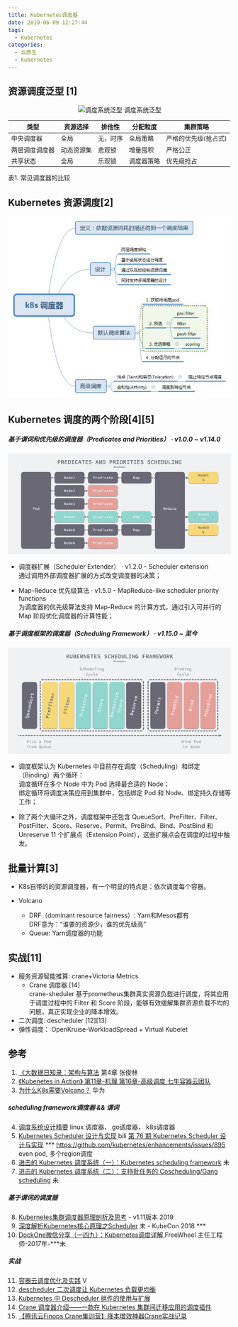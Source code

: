 ```yaml
---
title: Kubernetes调度器
date: 2019-06-09 12:27:44
tags:
  - Kubernetes
categories: 
  - 云原生
  - Kubernetes  
---
```


<p></p>
<!-- more -->



##  资源调度泛型 [1]

<div style="text-align: center;">

![调度系统泛型](https://user-images.githubusercontent.com/5608425/65023010-96b65700-d964-11e9-9acd-7cc8edbbde85.JPG)
调度系统泛型
</div>


类型|	资源选择|	排他性|	分配粒度|	集群策略
-|-|-|-|-
中央调度器|	全局|	无，时序|	全局策略|	严格的优先级(抢占式) 
两层调度调度器|	动态资源集|	悲观锁|	增量囤积|	严格公正
共享状态|	全局|	乐观锁|	调度器策略|	优先级抢占

表1. 常见调度器的比较


##  Kubernetes 资源调度[2]
![k8s调度器](.\k8sScheduler\k8sScheduler.jpg)

## Kubernetes 调度的两个阶段[4][5]
##### 基于谓词和优先级的调度器（Predicates and Priorities） · v1.0.0 ~ v1.14.0
![基于谓词和优先级的调度器](.\k8sScheduler\predicates-and-priorities-scheduling.png)

+ 调度器扩展（Scheduler Extender） · v1.2.0 - Scheduler extension  
  通过调用外部调度器扩展的方式改变调度器的决策；

+ Map-Reduce 优先级算法 · v1.5.0 - MapReduce-like scheduler priority functions  
  为调度器的优先级算法支持 Map-Reduce 的计算方式，通过引入可并行的 Map 阶段优化调度器的计算性能；  

##### 基于调度框架的调度器（Scheduling Framework） · v1.15.0 ~ 至今
![基于调度框架的调度器](.\k8sScheduler\kubernetes-scheduling-queue.png)

+ 调度框架认为 Kubernetes 中目前存在调度（Scheduling）和绑定（Binding）两个循环：  
  调度循环在多个 Node 中为 Pod 选择最合适的 Node；  
  绑定循环将调度决策应用到集群中，包括绑定 Pod 和 Node、绑定持久存储等工作；  

+ 除了两个大循环之外，调度框架中还包含 QueueSort、PreFilter、Filter、PostFilter、Score、Reserve、Permit、PreBind、Bind、PostBind 和 Unreserve 11 个扩展点（Extension Point），这些扩展点会在调度的过程中触发。  

## 批量计算[3]
+ K8s自带的的资源调度器，有一个明显的特点是：依次调度每个容器。

+ Volcano  
  + DRF（dominant resource fairness）: Yarn和Mesos都有  
  DRF意为：“谁要的资源少，谁的优先级高”  
  +  Queue: Yarn调度器的功能  

## 实战[11]
+ 服务资源智能推算: crane+Victoria Metrics   
  +  Crane 调度器 [14]  
     crane-sheduler 基于prometheus集群真实资源负载进行调度，将其应用于调度过程中的 Filter 和 Score 阶段，能够有效缓解集群资源负载不均的问题，真正实现企业的降本增效。  
+ 二次调度:  descheduler [12][13]  
+ 弹性调度：  OpenKruise-WorkloadSpread + Virtual Kubelet  

## 参考
1. [《大数据日知录：架构与算法]()  第4章  张俊林
2. [《Kubenetes in Action》 第11章-机理 第16章-高级调度  七牛容器云团队](http://product.dangdang.com/26439199.html?ref=book-65152-9168_1-529800-3)
3. [为什么K8s需要Volcano？](https://mp.weixin.qq.com/s/_6WCgqxjTR1rAv8gQqNdWw) 华为


##### scheduling framework调度器 && 谓词
4. [调度系统设计精要](https://draveness.me/system-design-scheduler/) linux 调度器， go调度器， k8s调度器
5. [Kubernetes Scheduler 设计与实现](https://www.bilibili.com/video/BV1N7411w7M9) bili
   [第 76 期 Kubernetes Scheduler 设计与实现](https://github.com/talkgo/night/issues/535)  ***
   https://github.com/kubernetes/enhancements/issues/895 even pod, 多个region调度
6. [进击的 Kubernetes 调度系统（一）：Kubernetes scheduling framework](https://mp.weixin.qq.com/s/UkVXuZU0E0LT3LaDdZG4Xg)  未
7. [进击的 Kubernetes 调度系统（二）：支持批任务的 Coscheduling/Gang scheduling](https://blog.csdn.net/alisystemsoftware/article/details/107359341) 未


##### 基于谓词的调度器
8. [Kubernetes集群调度器原理剖析及思考](https://mp.weixin.qq.com/s/gfq1qghLW7g4gKZBBP17IA) - v1.11版本 2019
9. [深度解析Kubernetes核心原理之Scheduler](https://cloud.tencent.com/developer/article/1475940) 未 - KubeCon 2018   *** 
10. [DockOne微信分享（一四九）：Kubernetes调度详解 ](http://dockone.io/article/2885)  FreeWheel 主任工程师-2017年-***未

##### 实战
11. [容器云调度优化及实践](https://www.bilibili.com/video/BV1iD4y117JL?spm_id_from=333.880.my_history.page.click)  V
12. [descheduler 二次调度让 Kubernetes 负载更均衡](https://www.chenshaowen.com/blog/descheduler-makes-kubernetes-load-more-balanced.html)
13. [Kubernetes 中 Descheduler 组件的使用与扩展](https://blog.tianfeiyu.com/2022/06/30/kubernetes_descheduler/)
14. [Crane 调度器介绍——一款在 Kubernetes 集群间迁移应用的调度插件](https://cloudnative.to/blog/crane-scheduler/)
15. [【腾讯云Finops Crane集训营】降本增效神器Crane实战记录](https://tencentcloud.csdn.net/64f7f5a9993dd34278ee1114.html)